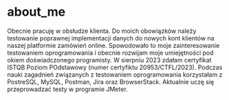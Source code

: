 # about_me
Obecnie pracuję w obsłudze klienta. Do moich obowiązków należy testowanie poprawnej implementacji danych do nowych kont klientów na naszej platformie zamówień online.
Spowodowało to moje zainteresowanie testowaniem oprogramowania i obecnie rozwijam moje umiejętności pod okiem doświadczonego programisty.
W sierpniu 2023 zdałam certyfikat ISTQB Poziom POdstawowy (numer certyfiktu 20953/CTFL/2023).
Podczas nauki zagadnień związanych z testowaniem oprogramowania korzystałam z PostreSQL, MySQL, Postman, Jira oraz BrowserStack.
Aktualnie uczę się przeprowadzać testy w programie JMeter.
